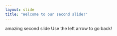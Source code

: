 ```yaml
---
layout: slide
title: "Welcome to our second slide!"
---
```

amazing second slide
Use the left arrow to go back!
